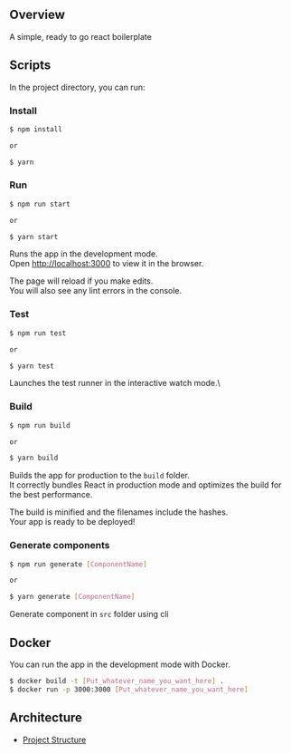 ## Overview

A simple, ready to go react boilerplate

## Scripts

In the project directory, you can run:

### Install

```bash
$ npm install

or

$ yarn
```

### Run

```bash
$ npm run start

or

$ yarn start

```

Runs the app in the development mode.\
Open [http://localhost:3000](http://localhost:3000) to view it in the browser.

The page will reload if you make edits.\
You will also see any lint errors in the console.

### Test

```bash
$ npm run test

or

$ yarn test

```

Launches the test runner in the interactive watch mode.\

### Build

```bash
$ npm run build

or

$ yarn build

```

Builds the app for production to the `build` folder.\
It correctly bundles React in production mode and optimizes the build for the best performance.

The build is minified and the filenames include the hashes.\
Your app is ready to be deployed!

### Generate components

```bash
$ npm run generate [ComponentName]

or

$ yarn generate [ComponentName]

```

Generate component in `src` folder using cli

## Docker

You can run the app in the development mode with Docker.

```bash
$ docker build -t [Put_whatever_name_you_want_here] .
$ docker run -p 3000:3000 [Put_whatever_name_you_want_here]
```

## Architecture

- [Project Structure](./docs/project-structure.md)
